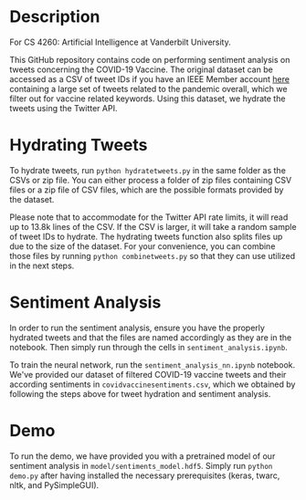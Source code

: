 # Description
For CS 4260: Artificial Intelligence at Vanderbilt University.

This GitHub repository contains code on performing sentiment analysis on tweets concerning the COVID-19 Vaccine. The original dataset can be accessed as a CSV of tweet IDs if you have an IEEE Member account [here](https://ieee-dataport.org/open-access/coronavirus-covid-19-tweets-dataset) containing a large set of tweets related to the pandemic overall, which we filter out for vaccine related keywords. Using this dataset, we hydrate the tweets using the Twitter API.

# Hydrating Tweets
To hydrate tweets, run ```python hydratetweets.py``` in the same folder as the CSVs or zip file. You can either process a folder of zip files containing CSV files or a zip file of CSV files, which are the possible formats provided by the dataset. 

Please note that to accommodate for the Twitter API rate limits, it will read up to 13.8k lines of the CSV. If the CSV is larger, it will take a random sample of tweet IDs to hydrate. The hydrating tweets function also splits files up due to the size of the dataset. For your convenience, you can combine those files by running ```python combinetweets.py``` so that they can use utilized in the next steps.

# Sentiment Analysis
In order to run the sentiment analysis, ensure you have the properly hydrated tweets and that the files are named accordingly as they are in the notebook. Then simply run through the cells in ```sentiment_analysis.ipynb```.

To train the neural network, run the ```sentiment_analysis_nn.ipynb``` notebook. We've provided our dataset of filtered COVID-19 vaccine tweets and their according sentiments in ```covidvaccinesentiments.csv```, which we obtained by following the steps above for tweet hydration and sentiment analysis. 

# Demo
To run the demo, we have provided you with a pretrained model of our sentiment analysis in ```model/sentiments_model.hdf5```. Simply run ```python demo.py``` after having installed the necessary prerequisites (keras, twarc, nltk, and PySimpleGUI).